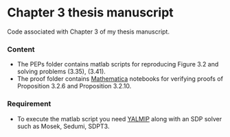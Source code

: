 # Chapter 3 thesis manuscript

Code associated with Chapter 3 of my thesis manuscript. 

### Content

- The PEPs folder contains matlab scripts for reproducing Figure 3.2 and solving problems (3.35), (3.41).
- The proof folder contains [Mathematica](https://www.wolfram.com/mathematica/)  notebooks for verifying proofs of Proposition 3.2.6 and Proposition 3.2.10.

### Requirement

- To execute the matlab script you need [YALMIP](https://yalmip.github.io/) along with an SDP solver such as Mosek, Sedumi, SDPT3. 